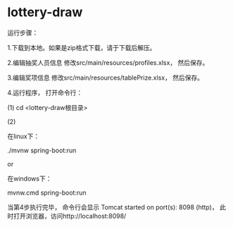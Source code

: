 # lottery-draw
运行步骤：

1.下载到本地。如果是zip格式下载，请于下载后解压。

2.编辑抽奖人员信息
  修改src/main/resources/profiles.xlsx， 然后保存。

3.编辑奖项信息
  修改src/main/resources/tablePrize.xlsx， 然后保存。
  
4.运行程序， 打开命令行：

(1) cd <lottery-draw根目录>

(2)

在linux下：

./mvnw spring-boot:run

or

在windows下：

mvnw.cmd spring-boot:run

当第4步执行完毕， 命令行会显示 Tomcat started on port(s): 8098 (http)， 此时打开浏览器，访问http://localhost:8098/
